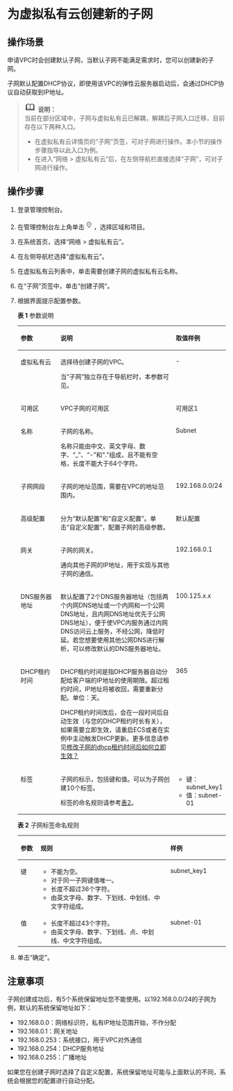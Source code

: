 # 为虚拟私有云创建新的子网<a name="zh-cn_topic_0013748726"></a>

## 操作场景<a name="s708dc29819a94a009f142b0c0b6b8893"></a>

申请VPC时会创建默认子网，当默认子网不能满足需求时，您可以创建新的子网。

子网默认配置DHCP协议，即使用该VPC的弹性云服务器启动后，会通过DHCP协议自动获取到IP地址。

>![](public_sys-resources/icon-note.gif) **说明：**   
>当前在部分区域中，子网与虚拟私有云已解耦，解耦后子网入口迁移，目前存在以下两种入口。  
>-   在虚拟私有云详情页的“子网”页签，可对子网进行操作。本小节的操作步骤指导以此入口为例。  
>-   在进入“网络 \> 虚拟私有云”后，在左侧导航栏直接选择“子网”，可对子网进行操作。  

## 操作步骤<a name="section8897384201653"></a>

1.  登录管理控制台。
2.  在管理控制台左上角单击![](figures/icon-region.png)，选择区域和项目。
3.  在系统首页，选择“网络 \> 虚拟私有云”。
4.  在左侧导航栏选择“虚拟私有云”。
5.  在虚拟私有云列表中，单击需要创建子网的虚拟私有云名称。
6.  在“子网”页签中，单击“创建子网”。
7.  根据界面提示配置参数。

    **表 1**  参数说明

    <a name="table102110278397"></a>
    <table><thead align="left"><tr id="row152091427193914"><th class="cellrowborder" valign="top" width="19.24%" id="mcps1.2.4.1.1"><p id="p19208192712392"><a name="p19208192712392"></a><a name="p19208192712392"></a>参数</p>
    </th>
    <th class="cellrowborder" valign="top" width="55.7%" id="mcps1.2.4.1.2"><p id="p1720812710393"><a name="p1720812710393"></a><a name="p1720812710393"></a>说明</p>
    </th>
    <th class="cellrowborder" valign="top" width="25.06%" id="mcps1.2.4.1.3"><p id="p2209132715398"><a name="p2209132715398"></a><a name="p2209132715398"></a>取值样例</p>
    </th>
    </tr>
    </thead>
    <tbody><tr id="row151951456172918"><td class="cellrowborder" valign="top" width="19.24%" headers="mcps1.2.4.1.1 "><p id="p10960042191917"><a name="p10960042191917"></a><a name="p10960042191917"></a>虚拟私有云</p>
    </td>
    <td class="cellrowborder" valign="top" width="55.7%" headers="mcps1.2.4.1.2 "><p id="p1328572913209"><a name="p1328572913209"></a><a name="p1328572913209"></a>选择待创建子网的VPC。</p>
    <p id="p14395182172110"><a name="p14395182172110"></a><a name="p14395182172110"></a>当“子网”独立存在于导航栏时，本参数可见。</p>
    </td>
    <td class="cellrowborder" valign="top" width="25.06%" headers="mcps1.2.4.1.3 "><p id="p11960642101913"><a name="p11960642101913"></a><a name="p11960642101913"></a>-</p>
    </td>
    </tr>
    <tr id="row620913270395"><td class="cellrowborder" valign="top" width="19.24%" headers="mcps1.2.4.1.1 "><p id="p7209142718399"><a name="p7209142718399"></a><a name="p7209142718399"></a>可用区</p>
    </td>
    <td class="cellrowborder" valign="top" width="55.7%" headers="mcps1.2.4.1.2 "><p id="p4209192714395"><a name="p4209192714395"></a><a name="p4209192714395"></a>VPC子网的可用区</p>
    </td>
    <td class="cellrowborder" valign="top" width="25.06%" headers="mcps1.2.4.1.3 "><p id="p120962783912"><a name="p120962783912"></a><a name="p120962783912"></a>可用区1</p>
    </td>
    </tr>
    <tr id="row1420922733913"><td class="cellrowborder" valign="top" width="19.24%" headers="mcps1.2.4.1.1 "><p id="p2020911276399"><a name="p2020911276399"></a><a name="p2020911276399"></a>名称</p>
    </td>
    <td class="cellrowborder" valign="top" width="55.7%" headers="mcps1.2.4.1.2 "><p id="p18209427203910"><a name="p18209427203910"></a><a name="p18209427203910"></a>子网的名称。</p>
    <p id="p24201817123619"><a name="p24201817123619"></a><a name="p24201817123619"></a>名称只能由中文、英文字母、数字、“_”、“-”和“.”组成，且不能有空格，长度不能大于64个字符。</p>
    </td>
    <td class="cellrowborder" valign="top" width="25.06%" headers="mcps1.2.4.1.3 "><p id="p7209192718395"><a name="p7209192718395"></a><a name="p7209192718395"></a>Subnet</p>
    </td>
    </tr>
    <tr id="row820919275399"><td class="cellrowborder" valign="top" width="19.24%" headers="mcps1.2.4.1.1 "><p id="p17209132723919"><a name="p17209132723919"></a><a name="p17209132723919"></a>子网网段</p>
    </td>
    <td class="cellrowborder" valign="top" width="55.7%" headers="mcps1.2.4.1.2 "><p id="p142091427143916"><a name="p142091427143916"></a><a name="p142091427143916"></a>子网的地址范围，需要在VPC的地址范围内。</p>
    </td>
    <td class="cellrowborder" valign="top" width="25.06%" headers="mcps1.2.4.1.3 "><p id="p13209132714399"><a name="p13209132714399"></a><a name="p13209132714399"></a>192.168.0.0/24</p>
    </td>
    </tr>
    <tr id="row1968522515187"><td class="cellrowborder" valign="top" width="19.24%" headers="mcps1.2.4.1.1 "><p id="p1236582318816"><a name="p1236582318816"></a><a name="p1236582318816"></a>高级配置</p>
    </td>
    <td class="cellrowborder" valign="top" width="55.7%" headers="mcps1.2.4.1.2 "><p id="p1636617235820"><a name="p1636617235820"></a><a name="p1636617235820"></a>分为“默认配置”和“自定义配置”。单击“自定义配置”，配置子网的高级参数。</p>
    </td>
    <td class="cellrowborder" valign="top" width="25.06%" headers="mcps1.2.4.1.3 "><p id="p1936610239811"><a name="p1936610239811"></a><a name="p1936610239811"></a>默认配置</p>
    </td>
    </tr>
    <tr id="row1221062712396"><td class="cellrowborder" valign="top" width="19.24%" headers="mcps1.2.4.1.1 "><p id="p92098271396"><a name="p92098271396"></a><a name="p92098271396"></a>网关</p>
    </td>
    <td class="cellrowborder" valign="top" width="55.7%" headers="mcps1.2.4.1.2 "><p id="p13209427163915"><a name="p13209427163915"></a><a name="p13209427163915"></a>子网的网关。</p>
    <p id="p18311442154411"><a name="p18311442154411"></a><a name="p18311442154411"></a>通向其他子网的IP地址，用于实现与其他子网的通信。</p>
    </td>
    <td class="cellrowborder" valign="top" width="25.06%" headers="mcps1.2.4.1.3 "><p id="p820982723914"><a name="p820982723914"></a><a name="p820982723914"></a>192.168.0.1</p>
    </td>
    </tr>
    <tr id="row814813278462"><td class="cellrowborder" valign="top" width="19.24%" headers="mcps1.2.4.1.1 "><p id="p16210927153913"><a name="p16210927153913"></a><a name="p16210927153913"></a>DNS服务器地址</p>
    </td>
    <td class="cellrowborder" valign="top" width="55.7%" headers="mcps1.2.4.1.2 "><p id="p63392018122714"><a name="p63392018122714"></a><a name="p63392018122714"></a>默认配置了2个DNS服务器地址（包括两个内网DNS地址或一个内网和一个公网DNS地址，且内网DNS地址优先于公网DNS地址），便于使VPC内服务通过内网DNS访问云上服务，不经公网，降低时延。若您想要使用其他公网DNS进行解析，可以修改默认的DNS服务器地址。</p>
    </td>
    <td class="cellrowborder" valign="top" width="25.06%" headers="mcps1.2.4.1.3 "><p id="p42104273396"><a name="p42104273396"></a><a name="p42104273396"></a>100.125.x.x</p>
    </td>
    </tr>
    <tr id="row9733123613018"><td class="cellrowborder" valign="top" width="19.24%" headers="mcps1.2.4.1.1 "><p id="p1068172001311"><a name="p1068172001311"></a><a name="p1068172001311"></a>DHCP租约时间</p>
    </td>
    <td class="cellrowborder" valign="top" width="55.7%" headers="mcps1.2.4.1.2 "><p id="p2691820131314"><a name="p2691820131314"></a><a name="p2691820131314"></a>DHCP租约时间是指DHCP服务器自动分配给客户端的IP地址的使用期限。超过租约时间，IP地址将被收回，需要重新分配。单位：天。</p>
    <p id="p14480112491517"><a name="p14480112491517"></a><a name="p14480112491517"></a>DHCP租约时间改后，会在一段时间后自动生效（与您的DHCP租约时长有关），如果需要立即生效，请重启ECS或者在实例中主动触发DHCP更新。更多信息请参见<a href="https://support.huaweicloud.com/vpc_faq/zh-cn_topic_0177255344.html" target="_blank" rel="noopener noreferrer">修改子网的dhcp租约时间后如何立即生效？</a></p>
    </td>
    <td class="cellrowborder" valign="top" width="25.06%" headers="mcps1.2.4.1.3 "><p id="p469620121311"><a name="p469620121311"></a><a name="p469620121311"></a>365</p>
    </td>
    </tr>
    <tr id="row18210162714395"><td class="cellrowborder" valign="top" width="19.24%" headers="mcps1.2.4.1.1 "><p id="p721082713914"><a name="p721082713914"></a><a name="p721082713914"></a>标签</p>
    </td>
    <td class="cellrowborder" valign="top" width="55.7%" headers="mcps1.2.4.1.2 "><p id="p1221072714396"><a name="p1221072714396"></a><a name="p1221072714396"></a>子网的标示，包括键和值。可以为子网创建10个标签。</p>
    <p id="p0210112710395"><a name="p0210112710395"></a><a name="p0210112710395"></a>标签的命名规则请参考<a href="#table42131827173915">表2</a>。</p>
    </td>
    <td class="cellrowborder" valign="top" width="25.06%" headers="mcps1.2.4.1.3 "><a name="ul13210152793913"></a><a name="ul13210152793913"></a><ul id="ul13210152793913"><li>键：subnet_key1</li><li>值：subnet-01</li></ul>
    </td>
    </tr>
    </tbody>
    </table>

    **表 2**  子网标签命名规则

    <a name="table42131827173915"></a>
    <table><thead align="left"><tr id="zh-cn_topic_0073603607_rd57708e01e6443a9805ca72f554fae7f"><th class="cellrowborder" valign="top" width="9.55%" id="mcps1.2.4.1.1"><p id="zh-cn_topic_0073603607_abc7708d69440476086850b219c70efa8"><a name="zh-cn_topic_0073603607_abc7708d69440476086850b219c70efa8"></a><a name="zh-cn_topic_0073603607_abc7708d69440476086850b219c70efa8"></a>参数</p>
    </th>
    <th class="cellrowborder" valign="top" width="62.38%" id="mcps1.2.4.1.2"><p id="zh-cn_topic_0073603607_a0df2f83c3277432ab05b525e4ffb1c2c"><a name="zh-cn_topic_0073603607_a0df2f83c3277432ab05b525e4ffb1c2c"></a><a name="zh-cn_topic_0073603607_a0df2f83c3277432ab05b525e4ffb1c2c"></a>规则</p>
    </th>
    <th class="cellrowborder" valign="top" width="28.07%" id="mcps1.2.4.1.3"><p id="zh-cn_topic_0073603607_a902e732241f94e96b0b1b718cf7ed639"><a name="zh-cn_topic_0073603607_a902e732241f94e96b0b1b718cf7ed639"></a><a name="zh-cn_topic_0073603607_a902e732241f94e96b0b1b718cf7ed639"></a>样例</p>
    </th>
    </tr>
    </thead>
    <tbody><tr id="zh-cn_topic_0073603607_r95612b479088487b99e620f90b71f798"><td class="cellrowborder" valign="top" width="9.55%" headers="mcps1.2.4.1.1 "><p id="zh-cn_topic_0073603607_a7694a48138124d1daf3804556a27bfd6"><a name="zh-cn_topic_0073603607_a7694a48138124d1daf3804556a27bfd6"></a><a name="zh-cn_topic_0073603607_a7694a48138124d1daf3804556a27bfd6"></a>键</p>
    </td>
    <td class="cellrowborder" valign="top" width="62.38%" headers="mcps1.2.4.1.2 "><a name="zh-cn_topic_0073603607_uac40e19ce4ac49d0913d48b334564c45"></a><a name="zh-cn_topic_0073603607_uac40e19ce4ac49d0913d48b334564c45"></a><ul id="zh-cn_topic_0073603607_uac40e19ce4ac49d0913d48b334564c45"><li>不能为空。</li><li>对于同一子网键值唯一。</li><li>长度不超过36个字符。</li><li>由英文字母、数字、下划线、中划线、中文字符组成。</li></ul>
    </td>
    <td class="cellrowborder" valign="top" width="28.07%" headers="mcps1.2.4.1.3 "><p id="zh-cn_topic_0073603607_a1a10de6d67c04555a3508a8cdc3500e7"><a name="zh-cn_topic_0073603607_a1a10de6d67c04555a3508a8cdc3500e7"></a><a name="zh-cn_topic_0073603607_a1a10de6d67c04555a3508a8cdc3500e7"></a>subnet_key1</p>
    </td>
    </tr>
    <tr id="zh-cn_topic_0073603607_r32a79d8bde844fda8a6254383317e58f"><td class="cellrowborder" valign="top" width="9.55%" headers="mcps1.2.4.1.1 "><p id="zh-cn_topic_0073603607_a1ebd1dda592448d49631c7f099519113"><a name="zh-cn_topic_0073603607_a1ebd1dda592448d49631c7f099519113"></a><a name="zh-cn_topic_0073603607_a1ebd1dda592448d49631c7f099519113"></a>值</p>
    </td>
    <td class="cellrowborder" valign="top" width="62.38%" headers="mcps1.2.4.1.2 "><a name="zh-cn_topic_0073603607_uaf17b1ea9b9a4e58b95cafefa2898283"></a><a name="zh-cn_topic_0073603607_uaf17b1ea9b9a4e58b95cafefa2898283"></a><ul id="zh-cn_topic_0073603607_uaf17b1ea9b9a4e58b95cafefa2898283"><li>长度不超过43个字符。</li><li>由英文字母、数字、下划线、点、中划线、中文字符组成。</li></ul>
    </td>
    <td class="cellrowborder" valign="top" width="28.07%" headers="mcps1.2.4.1.3 "><p id="zh-cn_topic_0073603607_a21a035aeb72143f5ab0fd45a08248d08"><a name="zh-cn_topic_0073603607_a21a035aeb72143f5ab0fd45a08248d08"></a><a name="zh-cn_topic_0073603607_a21a035aeb72143f5ab0fd45a08248d08"></a>subnet-01</p>
    </td>
    </tr>
    </tbody>
    </table>

8.  单击“确定”。

## 注意事项<a name="section231019253518"></a>

子网创建成功后，有5个系统保留地址您不能使用。以192.168.0.0/24的子网为例，默认的系统保留地址如下：

-   192.168.0.0：网络标识符，私有IP地址范围开始，不作分配
-   192.168.0.1：网关地址
-   192.168.0.253：系统接口，用于VPC对外通信
-   192.168.0.254：DHCP服务地址
-   192.168.0.255：广播地址

如果您在创建子网时选择了自定义配置，系统保留地址可能与上面默认的不同，系统会根据您的配置进行自动分配。

